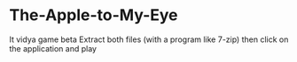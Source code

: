 # The-Apple-to-My-Eye
It vidya game beta
Extract both files (with a program like 7-zip) then click on the application and play
